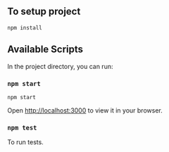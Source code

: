 ## To setup project

```
npm install
```

## Available Scripts

In the project directory, you can run:

### `npm start`

```
npm start
```

Open [http://localhost:3000](http://localhost:3000) to view it in your browser.

### `npm test`

To run tests.
